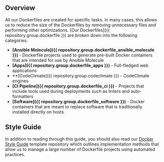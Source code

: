 ## Overview

All our Dockerfiles are created for specific tasks. In many cases, this allows us to reduce the size of the Dockerfiles by removing unnecessary files and performing other optimizations. [Our Dockerfiles]({{ repository.group.dockerfile }}) are broken down into the following categories:

- **[Ansible Molecule]({{ repository.group.dockerfile_ansible_molecule }})** - Dockerfile projects used to generate pre-built Docker containers that are intended for use by Ansible Molecule
- **[Apps]({{ repository.group.dockerfile_apps }})** - Full-fledged web applications
- **[CodeClimate]({{ repository.group.codeclimate }}) - CodeClimate engines
- **[CI Pipeline]({{ repository.group.dockerfile_ci }})** - Projects that include tools used during deployments such as linters and auto-formatters
- **[Software]({{ repository.group.dockerfile_software }})** - Docker containers that are meant to replace software that is traditionally installed directly on hosts

## Style Guide

In addition to reading through this guide, you should also read our [Docker Style Guide](https://gitlab.com/megabyte-labs/templates/docker) template repository which outlines implementation methods that allow us to manage a large number of Dockerfile projects using automated practices.
